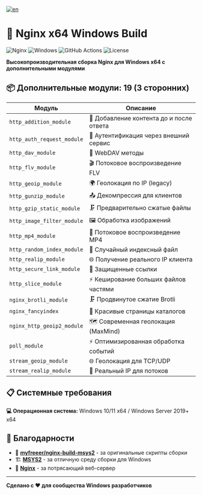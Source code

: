 [![en](https://img.shields.io/badge/lang-en-green.svg)](https://github.com/OSPanel/nginx)

# 🚀 Nginx x64 Windows Build

![Nginx](https://img.shields.io/badge/nginx-%23009639.svg?style=for-the-badge&logo=nginx&logoColor=white)
![Windows](https://img.shields.io/badge/Windows-0078D6?style=for-the-badge&logo=windows&logoColor=white)
![GitHub Actions](https://img.shields.io/badge/github%20actions-%232671E5.svg?style=for-the-badge&logo=githubactions&logoColor=white)
![License](https://img.shields.io/badge/License-BSD%202--Clause-blue.svg?style=for-the-badge)

**Высокопроизводительная сборка Nginx для Windows x64 с дополнительными модулями**

## 📦 Дополнительные модули: 19 (3 сторонних) 

| Модуль | Описание |
|--------|----------|
| `http_addition_module` | 📝 Добавление контента до и после ответа |
| `http_auth_request_module` | 🔐 Аутентификация через внешний сервис |
| `http_dav_module` | 📂 WebDAV методы |
| `http_flv_module` | 🎬 Потоковое воспроизведение FLV |
| `http_geoip_module` | 🌍 Геолокация по IP (legacy) |
| `http_gunzip_module` | 📤 Декомпрессия для клиентов |
| `http_gzip_static_module` | 🗜️ Предварительно сжатые файлы |
| `http_image_filter_module` | 🖼️ Обработка изображений |
| `http_mp4_module` | 🎥 Потоковое воспроизведение MP4 |
| `http_random_index_module` | 🎲 Случайный индексный файл |
| `http_realip_module` | 🌐 Получение реального IP клиента |
| `http_secure_link_module` | 🔗 Защищенные ссылки |
| `http_slice_module` | ⚡ Кеширование больших файлов частями |
| `nginx_brotli_module` | 🗜️ Продвинутое сжатие Brotli |
| `nginx_fancyindex` | 🎨 Красивые страницы каталогов |
| `nginx_http_geoip2_module` | 🗺️ Современная геолокация (MaxMind) |
| `poll_module` | ⚡ Оптимизированная обработка событий |
| `stream_geoip_module` | 🌐 Геолокация для TCP/UDP |
| `stream_realip_module` | 📡 Реальный IP для потоков |

## 📋 Системные требования

**💻 Операционная система:**  Windows 10/11 x64 / Windows Server 2019+ x64

## 🙏 Благодарности

- 💝 **[myfreeer/nginx-build-msys2](https://github.com/myfreeer/nginx-build-msys2)** - за оригинальные скрипты сборки
- 🏗️ **[MSYS2](https://www.msys2.org/)** - за отличную среду сборки для Windows
- 🌟 **[Nginx](https://nginx.org/)** - за потрясающий веб-сервер

---

**Сделано с ❤️ для сообщества Windows разработчиков**
